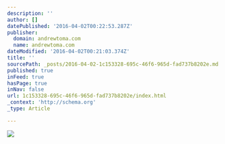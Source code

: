 ```yaml
---
description: ''
author: []
datePublished: '2016-04-02T00:22:53.287Z'
publisher:
  domain: andrewtoma.com
  name: andrewtoma.com
dateModified: '2016-04-02T00:21:03.374Z'
title: ''
sourcePath: _posts/2016-04-02-1c153328-695c-46f6-965d-fad737b8202e.md
published: true
inFeed: true
hasPage: true
inNav: false
url: 1c153328-695c-46f6-965d-fad737b8202e/index.html
_context: 'http://schema.org'
_type: Article

---
```

![](https://static.wixstatic.com/media/4ef0f5_22d52870e6094ee8a8fd10ad94d627f8.jpg/v1/fill/w_660,h_440,al_c,q_90,usm_0.66_1.00_0.01/4ef0f5_22d52870e6094ee8a8fd10ad94d627f8.jpg)